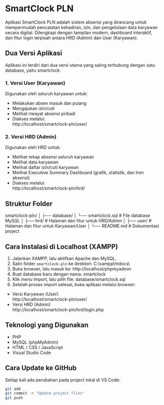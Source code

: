 # SmartClock PLN

Aplikasi SmartClock PLN adalah sistem absensi yang dirancang untuk mempermudah pencatatan kehadiran, izin, dan pengelolaan data karyawan secara digital.  Dilengkapi dengan tampilan modern, dashboard interaktif, dan fitur login terpisah antara HRD (Admin) dan User (Karyawan).

## Dua Versi Aplikasi

Aplikasi ini terdiri dari dua versi utama yang saling terhubung dengan satu database, yaitu smartclock.

### 1. Versi User (Karyawan)
Digunakan oleh seluruh karyawan untuk:
- Melakukan absen masuk dan pulang
- Mengajukan izin/cuti
- Melihat riwayat absensi pribadi
- Diakses melalui:  
http://localhost/smartclock-pln/user/

### 2. Versi HRD (Admin)
Digunakan oleh HRD untuk:
- Melihat rekap absensi seluruh karyawan
- Melihat data karyawan
- Melihat daftar izin/cuti karyawan
- Melihat Executive Summary Dashboard (grafik, statistik, dan tren absensi)
- Diakses melalui:  
http://localhost/smartclock-pln/hrd/

## Struktur Folder

smartclock-pln/
│
├── database/
│ └── smartclock.sql # File database MySQL
│
├── hrd/ # Halaman dan fitur untuk HRD/Admin
│
├── user/ # Halaman dan fitur untuk Karyawan/User
│
└── README.md # Dokumentasi project

## Cara Instalasi di Localhost (XAMPP)

1. Jalankan XAMPP, lalu aktifkan Apache dan MySQL.  
2. Salin folder `smartclock-pln` ke direktori: C:\xampp\htdocs\
3. Buka browser, lalu masuk ke:
http://localhost/phpmyadmin
4. Buat database baru dengan nama: smartclock
5. Klik menu Import, lalu pilih file: database/smartclock.sql
6. Setelah proses import selesai, buka aplikasi melalui browser:
- Versi Karyawan (User):  
  http://localhost/smartclock-pln/user/
- Versi HRD (Admin):  
  http://localhost/smartclock-pln/hrd/login.php

## Teknologi yang Digunakan

- PHP
- MySQL (phpMyAdmin)
- HTML / CSS / JavaScript
- Visual Studio Code

## Cara Update ke GitHub

Setiap kali ada perubahan pada project lokal di VS Code:

```bash
git add .
git commit -m "Update project files"
git push